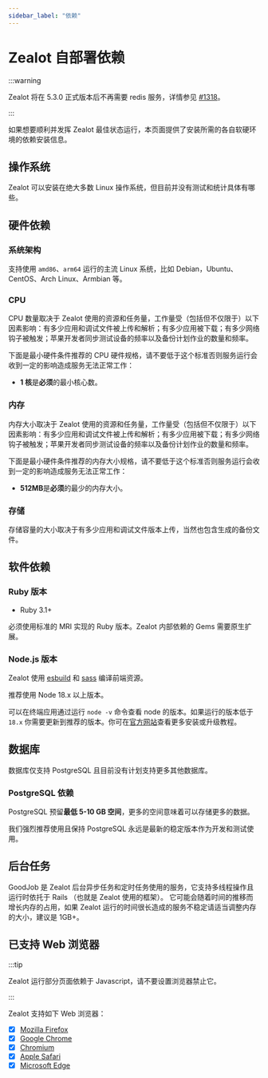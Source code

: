 ```yaml
---
sidebar_label: "依赖"
---
```


# Zealot 自部署依赖

:::warning

Zealot 将在 5.3.0 正式版本后不再需要 redis 服务，详情参见 [#1318](https://github.com/tryzealot/zealot/pull/1318)。

:::

如果想要顺利并发挥 Zealot 最佳状态运行，本页面提供了安装所需的各自软硬环境的依赖安装信息。

## 操作系统

Zealot 可以安装在绝大多数 Linux 操作系统，但目前并没有测试和统计具体有哪些。

## 硬件依赖

### 系统架构

支持使用 `amd86`、`arm64` 运行的主流 Linux 系统，比如 Debian，Ubuntu、CentOS、Arch Linux、Armbian 等。

### CPU

CPU 数量取决于 Zealot 使用的资源和任务量，工作量受（包括但不仅限于）以下因素影响：有多少应用和调试文件被上传和解析；有多少应用被下载；有多少网络钩子被触发；苹果开发者同步测试设备的频率以及备份计划作业的数量和频率。

下面是最小硬件条件推荐的 CPU 硬件规格，请不要低于这个标准否则服务运行会收到一定的影响造成服务无法正常工作：

- **1 核**是**必须**的最小核心数。

### 内存

内存大小取决于 Zealot 使用的资源和任务量，工作量受（包括但不仅限于）以下因素影响：有多少应用和调试文件被上传和解析；有多少应用被下载；有多少网络钩子被触发；苹果开发者同步测试设备的频率以及备份计划作业的数量和频率。

下面是最小硬件条件推荐的内存大小规格，请不要低于这个标准否则服务运行会收到一定的影响造成服务无法正常工作：

- **512MB**是**必须**的最少的内存大小。

### 存储

存储容量的大小取决于有多少应用和调试文件版本上传，当然也包含生成的备份文件。

## 软件依赖

### Ruby 版本

- Ruby 3.1+

必须使用标准的 MRI 实现的 Ruby 版本。Zealot 内部依赖的 Gems 需要原生扩展。

### Node.js 版本

Zealot 使用 [esbuild](https://esbuild.github.io/) 和 [sass](https://sass-lang.com/) 编译前端资源。

推荐使用 Node 18.x 以上版本。

可以在终端应用通过运行 `node -v` 命令查看 node 的版本。如果运行的版本低于 `18.x` 你需要更新到推荐的版本。你可在[官方网站](https://nodejs.org/en/download/)查看更多安装或升级教程。

## 数据库

数据库仅支持 PostgreSQL 且目前没有计划支持更多其他数据库。

### PostgreSQL 依赖

PostgreSQL 预留**最低 5-10 GB 空间**，更多的空间意味着可以存储更多的数据。

我们强烈推荐使用且保持 PostgreSQL 永远是最新的稳定版本作为开发和测试使用。

## 后台任务

GoodJob 是 Zealot 后台异步任务和定时任务使用的服务，它支持多线程操作且运行时依托于 Rails （也就是 Zealot 使用的框架）。
它可能会随着时间的推移而增长内存的占用，如果 Zealot 运行的时间很长造成的服务不稳定请适当调整内存的大小，建议是 1GB+。

## 已支持 Web 浏览器

:::tip

Zealot 运行部分页面依赖于 Javascript，请不要设置浏览器禁止它。

:::

Zealot 支持如下 Web 浏览器：

- [x] [Mozilla Firefox](https://www.mozilla.org/en-US/firefox/new/)
- [x] [Google Chrome](https://www.google.com/chrome/)
- [x] [Chromium](https://www.chromium.org/getting-involved/dev-channel)
- [x] [Apple Safari](https://www.apple.com/safari/)
- [x] [Microsoft Edge](https://www.microsoft.com/en-us/edge)
